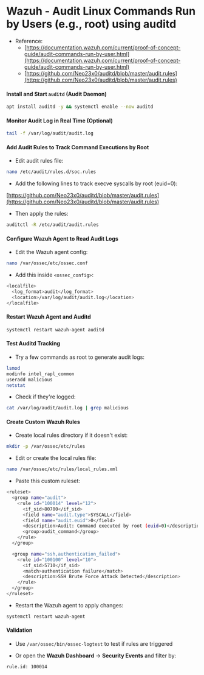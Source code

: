 # Wazuh - Audit Linux Commands Run by Users (e.g., root) using auditd

- Reference:
  - [https://documentation.wazuh.com/current/proof-of-concept-guide/audit-commands-run-by-user.html](https://documentation.wazuh.com/current/proof-of-concept-guide/audit-commands-run-by-user.html)
  - [https://github.com/Neo23x0/auditd/blob/master/audit.rules](https://github.com/Neo23x0/auditd/blob/master/audit.rules)

#### Install and Start `auditd` (Audit Daemon)

```sh
apt install auditd -y && systemctl enable --now auditd
```

#### Monitor Audit Log in Real Time (Optional)

```sh
tail -f /var/log/audit/audit.log
```

#### Add Audit Rules to Track Command Executions by Root

- Edit audit rules file:

```sh
nano /etc/audit/rules.d/soc.rules
```

- Add the following lines to track execve syscalls by root (euid=0):

[https://github.com/Neo23x0/auditd/blob/master/audit.rules](https://github.com/Neo23x0/auditd/blob/master/audit.rules)

- Then apply the rules:

```sh
auditctl -R /etc/audit/audit.rules
```

#### Configure Wazuh Agent to Read Audit Logs

- Edit the Wazuh agent config:

```sh
nano /var/ossec/etc/ossec.conf
```

- Add this inside `<ossec_config>`:

```sh
<localfile>
  <log_format>audit</log_format>
  <location>/var/log/audit/audit.log</location>
</localfile>
```

#### Restart Wazuh Agent and Auditd

```sh
systemctl restart wazuh-agent auditd
```

#### Test Auditd Tracking

- Try a few commands as root to generate audit logs:

```sh
lsmod
modinfo intel_rapl_common
useradd malicious
netstat
```

- Check if they're logged:

```sh
cat /var/log/audit/audit.log | grep malicious
```

#### Create Custom Wazuh Rules

- Create local rules directory if it doesn't exist:

```sh
mkdir -p /var/ossec/etc/rules
```

- Edit or create the local rules file:

```sh
nano /var/ossec/etc/rules/local_rules.xml
```

- Paste this custom ruleset:

```sh
<ruleset>
  <group name="audit">
    <rule id="100014" level="12">
      <if_sid>80700</if_sid>
      <field name="audit.type">SYSCALL</field>
      <field name="audit.euid">0</field>
      <description>Audit: Command executed by root (euid=0)</description>
      <group>audit_command</group>
    </rule>
  </group>

  <group name="ssh,authentication_failed">
    <rule id="100100" level="10">
      <if_sid>5710</if_sid>
      <match>authentication failure</match>
      <description>SSH Brute Force Attack Detected</description>
    </rule>
  </group>
</ruleset>
```

- Restart the Wazuh agent to apply changes:

```sh
systemctl restart wazuh-agent
```

#### Validation

- Use `/var/ossec/bin/ossec-logtest` to test if rules are triggered

- Or open the **Wazuh Dashboard** -> **Security Events** and filter by:

```sh
rule.id: 100014
```
